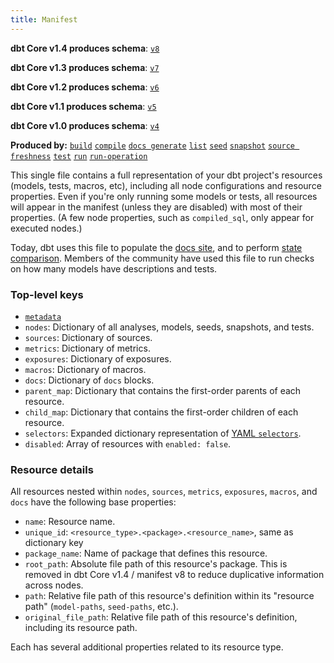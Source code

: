 ```yaml
---
title: Manifest
---
```

<VersionBlock firstVersion="1.4">

**dbt Core v1.4 produces schema**: [`v8`](https://schemas.getdbt.com/dbt/manifest/v8/index.html)

</VersionBlock>

<VersionBlock lastVersion="1.3">

**dbt Core v1.3 produces schema**: [`v7`](https://schemas.getdbt.com/dbt/manifest/v7/index.html)

</VersionBlock>

<VersionBlock lastVersion="1.2">

**dbt Core v1.2 produces schema**: [`v6`](https://schemas.getdbt.com/dbt/manifest/v6/index.html)

</VersionBlock>

<VersionBlock lastVersion="1.1">

**dbt Core v1.1 produces schema**: [`v5`](https://schemas.getdbt.com/dbt/manifest/v5/index.html)

</VersionBlock>

<VersionBlock lastVersion="1.0">

**dbt Core v1.0 produces schema**: [`v4`](https://schemas.getdbt.com/dbt/manifest/v4/index.html)

</VersionBlock>


**Produced by:** [`build`](commands/build) [`compile`](commands/compile) [`docs generate`](commands/cmd-docs) [`list`](commands/list) [`seed`](commands/seed) [`snapshot`](commands/snapshot) [`source freshness`](commands/source) [`test`](commands/test) [`run`](commands/run) [`run-operation`](commands/run-operation)


This single file contains a full representation of your dbt project's resources (models, tests, macros, etc), including all node configurations and resource properties. Even if you're only running some models or tests, all resources will appear in the manifest (unless they are disabled) with most of their properties. (A few node properties, such as `compiled_sql`, only appear for executed nodes.)

Today, dbt uses this file to populate the [docs site](documentation), and to perform [state comparison](/docs/deploy/about-state). Members of the community have used this file to run checks on how many models have descriptions and tests.

### Top-level keys

- [`metadata`](dbt-artifacts#common-metadata)
- `nodes`: Dictionary of all analyses, models, seeds, snapshots, and tests.
- `sources`: Dictionary of sources.
- `metrics`: Dictionary of metrics.
- `exposures`: Dictionary of exposures.
- `macros`: Dictionary of macros.
- `docs`: Dictionary of `docs` blocks.
- `parent_map`: Dictionary that contains the first-order parents of each resource.
- `child_map`: Dictionary that contains the first-order children of each resource.
- `selectors`: Expanded dictionary representation of [YAML `selectors`](yaml-selectors).
- `disabled`: Array of resources with `enabled: false`.

### Resource details

All resources nested within `nodes`, `sources`, `metrics`, `exposures`, `macros`, and `docs` have the following base properties:

- `name`: Resource name.
- `unique_id`: `<resource_type>.<package>.<resource_name>`, same as dictionary key
- `package_name`: Name of package that defines this resource.
- `root_path`: Absolute file path of this resource's package. This is removed in dbt Core v1.4 / manifest v8 to reduce duplicative information across nodes.
- `path`: Relative file path of this resource's definition within its "resource path" (`model-paths`, `seed-paths`, etc.).
- `original_file_path`: Relative file path of this resource's definition, including its resource path.

Each has several additional properties related to its resource type.
